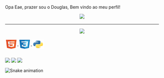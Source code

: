 Opa Eae, prazer sou o Douglas, Bem vindo ao meu perfil!

<div align="center">
  <a href="https://github.com/douglasarthurr">
  <img height="180em" src="https://github-readme-stats.vercel.app/api?username=douglasarthurr&show_icons=true&theme=dark&include_all_commits=true&count_private=true"/>
    <hr/>
  <img height="180em" src="https://github-readme-stats.vercel.app/api/top-langs/?username=douglasarthurr&layout=compact&langs_count=7&theme=dark"/>
</div>
  
  <div style="display: inline_block"><br>
  <img align="center" alt="Douglas-HTML" height="30" width="40" src="https://raw.githubusercontent.com/devicons/devicon/master/icons/html5/html5-original.svg">
  <img align="center" alt="Douglas-CSS" height="30" width="40" src="https://raw.githubusercontent.com/devicons/devicon/master/icons/css3/css3-original.svg">
  <img align="center" alt="Douglas-Python" height="30" width="40" src="https://raw.githubusercontent.com/devicons/devicon/master/icons/python/python-original.svg">
</div>
  
  ##
  
<div> 
  <a href="https://instagram.com/_douglas.arthur" target="_blank"><img src="https://img.shields.io/badge/-Instagram-%23E4405F?style=for-the-badge&logo=instagram&logoColor=white" target="_blank"></a>
 <a href="https://discord.gg/wagxzStdcR" target="_blank"><img src="https://img.shields.io/badge/Discord-7289DA?style=for-the-badge&logo=discord&logoColor=white" target="_blank"></a> 
  <a href = "mailto:douglasarthur.s.bento@gmail.com?subject=Vim%20pelo%20Git%20Hub&body=Ola%20Douglas%2C%20vim%20pelo%20Git%20Hub."><img src="https://img.shields.io/badge/-Gmail-%23333?style=for-the-badge&logo=gmail&logoColor=white" target="_blank"></a>

  ![Snake animation](https://github.com/douglasarthurr/douglasarthurr/blob/output/github-contribution-grid-snake.svg)
 
</div>
